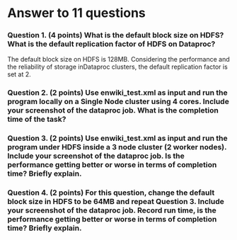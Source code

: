 # Answer to 11 questions

### Question 1. (4 points) What is the default block size on HDFS? What is the default replication factor of HDFS on Dataproc?

The default block size on HDFS is 128MB.
Considering the performance and the reliability of storage inDataproc clusters, the default replication factor is set at 2.

### Question 2. (2 points) Use enwiki_test.xml as input and run the program locally on a Single Node cluster using 4 cores. Include your screenshot of the dataproc job. What is the completion time of the task?

### Question 3. (2 points) Use enwiki_test.xml as input and run the program under HDFS inside a 3 node cluster (2 worker nodes). Include your screenshot of the dataproc job. Is the performance getting better or worse in terms of completion time? Briefly explain.

### Question 4. (2 points) For this question, change the default block size in HDFS to be 64MB and repeat Question 3. Include your screenshot of the dataproc job. Record run time, is the performance getting better or worse in terms of completion time? Briefly explain.
